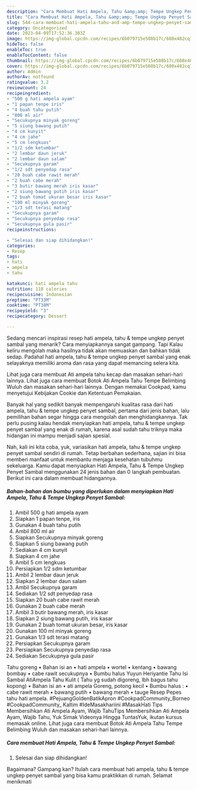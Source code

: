 ```yaml
---
description: "Cara Membuat Hati Ampela, Tahu &amp;amp; Tempe Ungkep Penyet Sambal yang Lezat Sekali}"
title: "Cara Membuat Hati Ampela, Tahu &amp;amp; Tempe Ungkep Penyet Sambal yang Lezat Sekali}"
slug: 544-cara-membuat-hati-ampela-tahu-and-amp-tempe-ungkep-penyet-sambal-yang-lezat-sekali
category: Uncategorized
date: 2023-04-09T17:52:36.303Z
image: https://img-global.cpcdn.com/recipes/6b079715e508b17c/680x482cq70/hati-ampela-tahu-tempe-ungkep-penyet-sambal-foto-resep-utama.jpg
hideToc: false
enableToc: true
enableTocContent: false
thumbnail: https://img-global.cpcdn.com/recipes/6b079715e508b17c/680x482cq70/hati-ampela-tahu-tempe-ungkep-penyet-sambal-foto-resep-utama.jpg
cover: https://img-global.cpcdn.com/recipes/6b079715e508b17c/680x482cq70/hati-ampela-tahu-tempe-ungkep-penyet-sambal-foto-resep-utama.jpg
author: Admin
authorAv: notfound
ratingvalue: 3.2
reviewcount: 24
recipeingredient:
- "500 g hati ampela ayam"
- "1 papan tenpe iris"
- "4 buah tahu putih"
- "800 ml air"
- "Secukupnya minyak goreng"
- "5 siung bawang putih"
- "4 cm kunyit"
- "4 cm jahe"
- "5 cm lengkuas"
- "1/2 sdm ketumbar"
- "2 lembar daun jeruk"
- "2 lembar daun salam"
- "Secukupnya garam"
- "1/2 sdt penyedap rasa"
- "20 buah cabe rawit merah"
- "2 buah cabe merah"
- "3 butir bawang merah iris kasar"
- "2 siung bawang putih iris kasar"
- "2 buah tomat ukuran besar iris kasar"
- "100 ml minyak goreng"
- "1/3 sdt terasi matang"
- "Secukupnya garam"
- "Secukupnya penyedap rasa"
- "Secukupnya gula pasir"
recipeinstructions:

- "Selesai dan siap dihidangkan!"
categories:
- Resep
tags:
- hati
- ampela
- tahu

katakunci: hati ampela tahu 
nutrition: 118 calories
recipecuisine: Indonesian
preptime: "PT33M"
cooktime: "PT38M"
recipeyield: "3"
recipecategory: Dessert

---
```



Sedang mencari inspirasi resep hati ampela, tahu &amp; tempe ungkep penyet sambal yang menarik? Cara menyiapkannya sangat gampang. Tapi Kalau keliru mengolah maka hasilnya tidak akan memuaskan dan bahkan tidak sedap. Padahal hati ampela, tahu &amp; tempe ungkep penyet sambal yang enak selayaknya memiliki aroma dan rasa yang dapat memancing selera kita.


Lihat juga cara membuat Ati ampela tahu kecap dan masakan sehari-hari lainnya. Lihat juga cara membuat Botok Ati Ampela Tahu Tempe Belimbing Wuluh dan masakan sehari-hari lainnya. Dengan memakai Cookpad, kamu menyetujui Kebijakan Cookie dan Ketentuan Pemakaian.

Banyak hal yang sedikit banyak mempengaruhi kualitas rasa dari hati ampela, tahu &amp; tempe ungkep penyet sambal, pertama dari jenis bahan, lalu pemilihan bahan segar hingga cara mengolah dan menghidangkannya. Tak perlu pusing kalau hendak menyiapkan hati ampela, tahu &amp; tempe ungkep penyet sambal yang enak di rumah, karena asal sudah tahu triknya maka hidangan ini mampu menjadi sajian spesial.


Nah, kali ini kita coba, yuk, variasikan hati ampela, tahu &amp; tempe ungkep penyet sambal sendiri di rumah. Tetap berbahan sederhana, sajian ini bisa memberi manfaat untuk membantu menjaga kesehatan tubuhmu sekeluarga. Kamu dapat menyiapkan Hati Ampela, Tahu &amp; Tempe Ungkep Penyet Sambal menggunakan 24 jenis bahan dan 0 langkah pembuatan. Berikut ini cara dalam membuat hidangannya.

<!--inarticleads1-->

##### Bahan-bahan dan bumbu yang diperlukan dalam menyiapkan Hati Ampela, Tahu &amp; Tempe Ungkep Penyet Sambal:

1. Ambil 500 g hati ampela ayam
1. Siapkan 1 papan tenpe, iris
1. Gunakan 4 buah tahu putih
1. Ambil 800 ml air
1. Siapkan Secukupnya minyak goreng
1. Siapkan 5 siung bawang putih
1. Sediakan 4 cm kunyit
1. Siapkan 4 cm jahe
1. Ambil 5 cm lengkuas
1. Persiapkan 1/2 sdm ketumbar
1. Ambil 2 lembar daun jeruk
1. Siapkan 2 lembar daun salam
1. Ambil Secukupnya garam
1. Sediakan 1/2 sdt penyedap rasa
1. Siapkan 20 buah cabe rawit merah
1. Gunakan 2 buah cabe merah
1. Ambil 3 butir bawang merah, iris kasar
1. Siapkan 2 siung bawang putih, iris kasar
1. Gunakan 2 buah tomat ukuran besar, iris kasar
1. Gunakan 100 ml minyak goreng
1. Gunakan 1/3 sdt terasi matang
1. Persiapkan Secukupnya garam
1. Persiapkan Secukupnya penyedap rasa
1. Sediakan Secukupnya gula pasir


Tahu goreng • Bahan isi an • hati ampela • wortel • kentang • bawang bombay • cabe rawit secukupnya • Bumbu halus Yuyun Heriyantie Tahu Isi Sambal AtiAmpela Tahu Kulit ( Tahu yg sudah digoreng, lbh bagus tahu kopong) • Bahan isi an • ati ampela Goreng, potong kecil • Bumbu halus : • cabe rawit merah • bawang putih • bawang merah • tauge Resep Pepes tahu hati ampela. #PejuangGoldenBatikApron #CookpadCommunity_Borneo #CookpadCommunity_ Kaltim #IdeMasakhariini #MasakHati Tips Membersihkan Ati Ampela Ayam, Wajib TahuTips Membersihkan Ati Ampela Ayam, Wajib Tahu, Yuk Simak Videonya Hingga TuntasYuk, ikutan kursus memasak online. Lihat juga cara membuat Botok Ati Ampela Tahu Tempe Belimbing Wuluh dan masakan sehari-hari lainnya. 

<!--inarticleads2-->

##### Cara membuat Hati Ampela, Tahu &amp; Tempe Ungkep Penyet Sambal:


1. Selesai dan siap dihidangkan!



Bagaimana? Gampang kan? Itulah cara membuat hati ampela, tahu &amp; tempe ungkep penyet sambal yang bisa kamu praktikkan di rumah. Selamat menikmati
